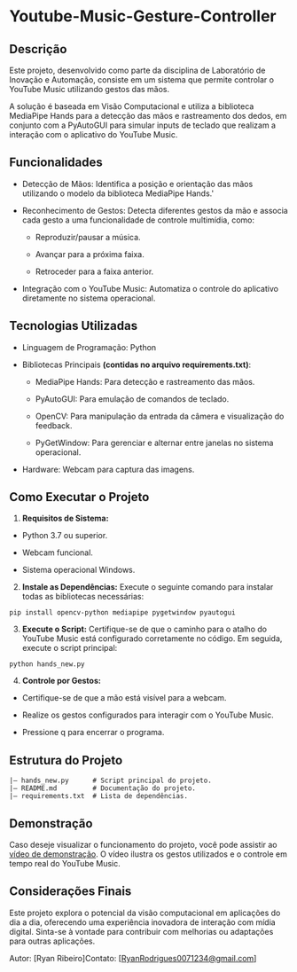 # Youtube-Music-Gesture-Controller
## Descrição

Este projeto, desenvolvido como parte da disciplina de Laboratório de Inovação e Automação, consiste em um sistema que permite controlar o YouTube Music utilizando gestos das mãos.

A solução é baseada em Visão Computacional e utiliza a biblioteca MediaPipe Hands para a detecção das mãos e rastreamento dos dedos, em conjunto com a PyAutoGUI para simular inputs de teclado que realizam a interação com o aplicativo do YouTube Music.

## Funcionalidades

- Detecção de Mãos: Identifica a posição e orientação das mãos utilizando o modelo da biblioteca MediaPipe Hands.'

- Reconhecimento de Gestos: Detecta diferentes gestos da mão e associa cada gesto a uma funcionalidade de controle multimídia, como:

  - Reproduzir/pausar a música.

  - Avançar para a próxima faixa.

  - Retroceder para a faixa anterior.

- Integração com o YouTube Music: Automatiza o controle do aplicativo diretamente no sistema operacional.

## Tecnologias Utilizadas

- Linguagem de Programação: Python

- Bibliotecas Principais __(contidas no arquivo requirements.txt)__:

  - MediaPipe Hands: Para detecção e rastreamento das mãos.

  - PyAutoGUI: Para emulação de comandos de teclado.

  - OpenCV: Para manipulação da entrada da câmera e visualização do feedback.

  - PyGetWindow: Para gerenciar e alternar entre janelas no sistema operacional.

- Hardware: Webcam para captura das imagens.

## Como Executar o Projeto

1. **Requisitos de Sistema:**

- Python 3.7 ou superior.

- Webcam funcional.

- Sistema operacional Windows.

2. **Instale as Dependências:**
Execute o seguinte comando para instalar todas as bibliotecas necessárias:

```
pip install opencv-python mediapipe pygetwindow pyautogui
```
3. **Execute o Script:**
Certifique-se de que o caminho para o atalho do YouTube Music está configurado corretamente no código. Em seguida, execute o script principal:
```
python hands_new.py
```

4. **Controle por Gestos:**

- Certifique-se de que a mão está visível para a webcam.

- Realize os gestos configurados para interagir com o YouTube Music.

- Pressione q para encerrar o programa.

## Estrutura do Projeto
```
|— hands_new.py      # Script principal do projeto.
|— README.md         # Documentação do projeto.
|— requirements.txt  # Lista de dependências.
```
## Demonstração

Caso deseje visualizar o funcionamento do projeto, você pode assistir ao [vídeo de demonstração](link). O vídeo ilustra os gestos utilizados e o controle em tempo real do YouTube Music.

## Considerações Finais

Este projeto explora o potencial da visão computacional em aplicações do dia a dia, oferecendo uma experiência inovadora de interação com mídia digital. Sinta-se à vontade para contribuir com melhorias ou adaptações para outras aplicações.

Autor: [Ryan Ribeiro]Contato: [RyanRodrigues0071234@gmail.com]

